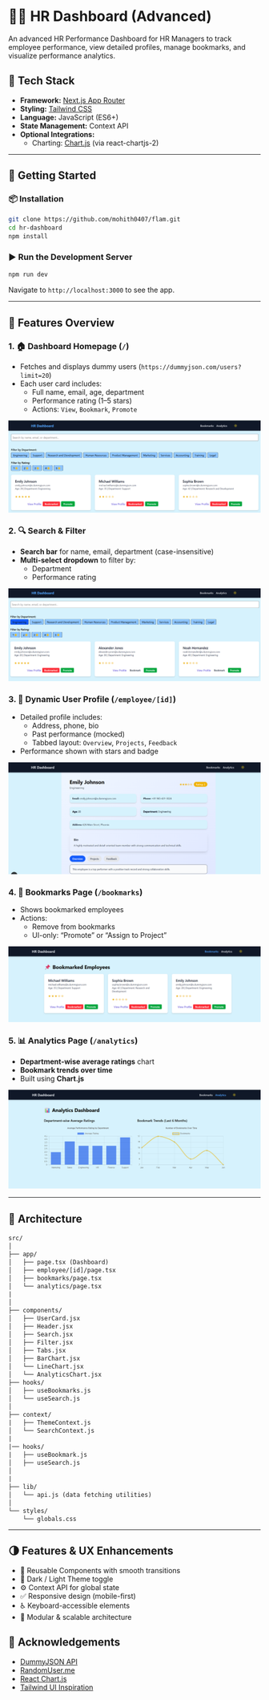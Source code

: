 # 🧑‍💼 HR Dashboard (Advanced)

An advanced HR Performance Dashboard for HR Managers to track employee performance, view detailed profiles, manage bookmarks, and visualize performance analytics.

## 🔧 Tech Stack

- **Framework:** [Next.js App Router](https://nextjs.org/docs/app)
- **Styling:** [Tailwind CSS](https://tailwindcss.com/)
- **Language:** JavaScript (ES6+)
- **State Management:** Context API
- **Optional Integrations:** 
  - Charting: [Chart.js](https://www.chartjs.org/) (via react-chartjs-2)

---

## 🚀 Getting Started

### 📦 Installation

```bash
git clone https://github.com/mohith0407/flam.git
cd hr-dashboard
npm install
```

### ▶️ Run the Development Server

```bash
npm run dev
```

Navigate to `http://localhost:3000` to see the app.

---

## 🧭 Features Overview

### 1. 🏠 Dashboard Homepage (`/`)
- Fetches and displays dummy users (`https://dummyjson.com/users?limit=20`)
- Each user card includes:
  - Full name, email, age, department
  - Performance rating (1–5 stars)
  - Actions: `View`, `Bookmark`, `Promote`

![Dashboard Homepage](./flam-1.png)

### 2. 🔍 Search & Filter
- **Search bar** for name, email, department (case-insensitive)
- **Multi-select dropdown** to filter by:
  - Department
  - Performance rating

![Search & Filter](./flam-2.png)

### 3. 👤 Dynamic User Profile (`/employee/[id]`)
- Detailed profile includes:
  - Address, phone, bio
  - Past performance (mocked)
  - Tabbed layout: `Overview`, `Projects`, `Feedback`
- Performance shown with stars and badge

![User Profile](./flam-4.png)

### 4. 📌 Bookmarks Page (`/bookmarks`)
- Shows bookmarked employees
- Actions:
  - Remove from bookmarks
  - UI-only: “Promote” or “Assign to Project”

![Bookmarks Page](./flam-3.png)

### 5. 📊 Analytics Page (`/analytics`)
- **Department-wise average ratings** chart
- **Bookmark trends over time**
- Built using **Chart.js**

![Analytics Page](./flam-5.png)

---

## 🧩 Architecture

```
src/
│
├── app/
│   ├── page.tsx (Dashboard)
│   ├── employee/[id]/page.tsx
│   ├── bookmarks/page.tsx
│   └── analytics/page.tsx
|   
│
├── components/
│   ├── UserCard.jsx
│   ├── Header.jsx
│   ├── Search.jsx
│   ├── Filter.jsx
│   ├── Tabs.jsx
│   ├── BarChart.jsx
│   └── LineChart.jsx
│   └── AnalyticsChart.jsx
├── hooks/
│   ├── useBookmarks.js
│   └── useSearch.js
│
├── context/
|   ├── ThemeContext.js
│   └── SearchContext.js
|
|── hooks/
|   ├── useBookmark.js
│   ├── useSearch.js
│ 
|
├── lib/
│   └── api.js (data fetching utilities)
│
└── styles/
    └── globals.css
```

---

## 🌗 Features & UX Enhancements

- 🔄 Reusable Components with smooth transitions
- 🌙 Dark / Light Theme toggle
- ⚙️ Context API for global state
- ✅ Responsive design (mobile-first)
- ♿ Keyboard-accessible elements
- 🧪 Modular & scalable architecture

## 🙌 Acknowledgements

- [DummyJSON API](https://dummyjson.com/)
- [RandomUser.me](https://randomuser.me/)
- [React Chart.js](https://react-chartjs-2.js.org/)
- [Tailwind UI Inspiration](https://tailwindui.com/)

